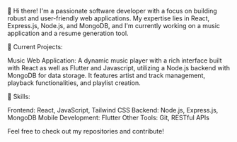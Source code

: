 👋 Hi there! I'm a passionate software developer with a focus on building robust and user-friendly web applications. My expertise lies in React, Express.js, Node.js, and MongoDB, and I'm currently working on a music application and a resume generation tool.

🚀 Current Projects:

  Music Web Application: A dynamic music player with a rich interface built with React as well as Flutter and Javascript, utilizing a Node.js backend with MongoDB for data storage. It features artist and track management, playback functionalities, and playlist creation.

🔧 Skills:

  Frontend: React, JavaScript, Tailwind CSS
  Backend: Node.js, Express.js, MongoDB
  Mobile Development: Flutter
  Other Tools: Git, RESTful APIs

Feel free to check out my repositories and contribute!

<!---
Sushmith-Kannan/Sushmith-Kannan is a ✨ special ✨ repository because its `README.md` (this file) appears on your GitHub profile.
You can click the Preview link to take a look at your changes.
--->
